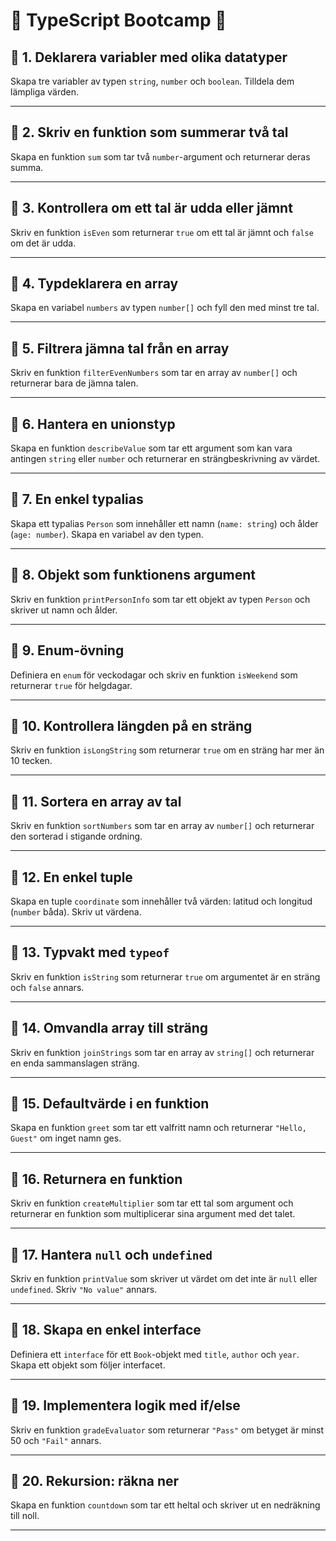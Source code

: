 # 🚀 TypeScript Bootcamp 🚀

## 🧩 1. Deklarera variabler med olika datatyper
Skapa tre variabler av typen `string`, `number` och `boolean`. Tilldela dem lämpliga värden.

---

## 🧩 2. Skriv en funktion som summerar två tal
Skapa en funktion `sum` som tar två `number`-argument och returnerar deras summa.

---

## 🧩 3. Kontrollera om ett tal är udda eller jämnt
Skriv en funktion `isEven` som returnerar `true` om ett tal är jämnt och `false` om det är udda.

---

## 🧩 4. Typdeklarera en array
Skapa en variabel `numbers` av typen `number[]` och fyll den med minst tre tal.

---

## 🧩 5. Filtrera jämna tal från en array
Skriv en funktion `filterEvenNumbers` som tar en array av `number[]` och returnerar bara de jämna talen.

---

## 🧩 6. Hantera en unionstyp
Skapa en funktion `describeValue` som tar ett argument som kan vara antingen `string` eller `number` och returnerar en strängbeskrivning av värdet.

---

## 🧩 7. En enkel typalias
Skapa ett typalias `Person` som innehåller ett namn (`name: string`) och ålder (`age: number`). Skapa en variabel av den typen.

---

## 🧩 8. Objekt som funktionens argument
Skriv en funktion `printPersonInfo` som tar ett objekt av typen `Person` och skriver ut namn och ålder.

---

## 🧩 9. Enum-övning
Definiera en `enum` för veckodagar och skriv en funktion `isWeekend` som returnerar `true` för helgdagar.

---

## 🧩 10. Kontrollera längden på en sträng
Skriv en funktion `isLongString` som returnerar `true` om en sträng har mer än 10 tecken.

---

## 🧩 11. Sortera en array av tal
Skriv en funktion `sortNumbers` som tar en array av `number[]` och returnerar den sorterad i stigande ordning.

---

## 🧩 12. En enkel tuple
Skapa en tuple `coordinate` som innehåller två värden: latitud och longitud (`number` båda). Skriv ut värdena.

---

## 🧩 13. Typvakt med `typeof`
Skriv en funktion `isString` som returnerar `true` om argumentet är en sträng och `false` annars.

---

## 🧩 14. Omvandla array till sträng
Skriv en funktion `joinStrings` som tar en array av `string[]` och returnerar en enda sammanslagen sträng.

---

## 🧩 15. Defaultvärde i en funktion
Skapa en funktion `greet` som tar ett valfritt namn och returnerar `"Hello, Guest"` om inget namn ges.

---

## 🧩 16. Returnera en funktion
Skriv en funktion `createMultiplier` som tar ett tal som argument och returnerar en funktion som multiplicerar sina argument med det talet.

---

## 🧩 17. Hantera `null` och `undefined`
Skriv en funktion `printValue` som skriver ut värdet om det inte är `null` eller `undefined`. Skriv `"No value"` annars.

---

## 🧩 18. Skapa en enkel interface
Definiera ett `interface` för ett `Book`-objekt med `title`, `author` och `year`. Skapa ett objekt som följer interfacet.

---

## 🧩 19. Implementera logik med if/else
Skriv en funktion `gradeEvaluator` som returnerar `"Pass"` om betyget är minst 50 och `"Fail"` annars.

---

## 🧩 20. Rekursion: räkna ner
Skapa en funktion `countdown` som tar ett heltal och skriver ut en nedräkning till noll.

---

